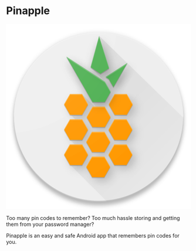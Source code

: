 # Pinapple

![Pinapple Logo](google-play-high-res-icon.png)

Too many pin codes to remember? Too much hassle storing and getting them from your password manager?

Pinapple is an easy and safe Android app that remembers pin codes for you.
